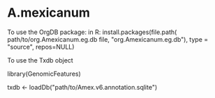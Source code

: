 # A.mexicanum

To use the OrgDB package:
in R: 
install.packages(file.path( path/to/org.Amexicanum.eg.db file, "org.Amexicanum.eg.db"), 
                 type = "source", repos=NULL)

To use the Txdb object

library(GenomicFeatures)

txdb <- loadDb("path/to/Amex.v6.annotation.sqlite")
```


